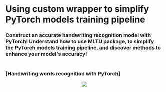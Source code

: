 # Using custom wrapper to simplify PyTorch models training pipeline
### Construct an accurate handwriting recognition model with PyTorch! Understand how to use MLTU package, to simplify the PyTorch models training pipeline, and discover methods to enhance your model's accuracy!<br><br>

### [Handwriting words recognition with PyTorch]
<p align="center">
    <img src="[https://pylessons.com/media/Tutorials/mltu/handwriting-recognition-pytorch/handwriting-recognition-pytorch.png](https://www.google.com/url?sa=i&url=https%3A%2F%2Fblog.filestack.com%2Fintelligent-character-recognition%2F&psig=AOvVaw0esfBbYZLkJqTAg_vGhTX_&ust=1727792116029000&source=images&cd=vfe&opi=89978449&ved=0CBQQjRxqFwoTCKD34c_t6ogDFQAAAAAdAAAAABBB)">
</p>
